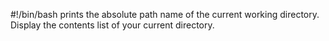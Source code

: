 #!/bin/bash
prints the absolute path name of the current working directory.
Display the contents list of your current directory.
